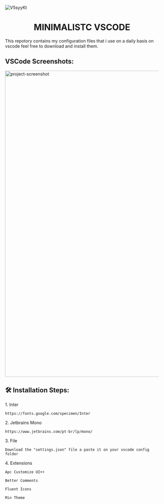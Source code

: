 ![V5syyKt](https://github.com/SimaoNevesCurado/dotfiles/assets/111795948/32cf5438-3b96-4cf0-8545-6a50a2fb71a4)<h1 align="center" id="title">MINIMALISTC VSCODE</h1>

<p id="description">This repotory contains my configuration files that i use on a daily basis on vscode feel free to download and install them.</p>

<h2>VSCode Screenshots:</h2>

<img src="https://prnt.sc/KvQOPRBQnEPu" alt="project-screenshot" width="600" height="1000/">

<h2>🛠️ Installation Steps:</h2>

<p>1. Inter</p>

```
https://fonts.google.com/specimen/Inter
```

<p>2. Jetbrains Mono</p>

```
https://www.jetbrains.com/pt-br/lp/mono/
```

<p>3. File</p>

```
Download the "settings.json" file a paste it on your vscode config folder
```
<p>4. Extensions</p>

```
Apc Customize UI++
```
```
Better Comments
```
```
Fluent Icons
```
```
Min Theme
```
